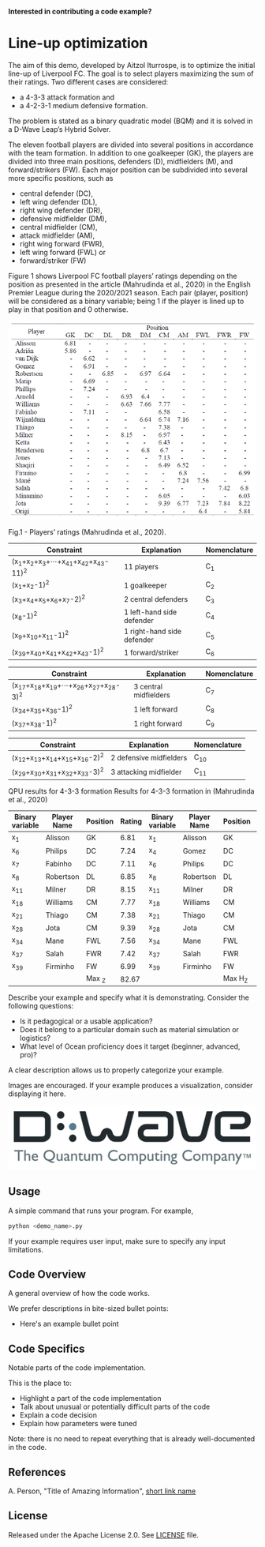 **Interested in contributing a code example?** 

# Line-up optimization

The aim of this demo, developed by Aitzol Iturrospe, is to optimize the initial line-up of Liverpool FC. The goal is to select players
maximizing the sum of their ratings. Two different cases are considered: 
 - a 4-3-3 attack formation and 
 - a 4-2-3-1 medium defensive formation. 

The problem is stated as a binary quadratic model (BQM) and it is solved in a D-Wave Leap’s Hybrid Solver.

The eleven football players are divided into several positions in accordance with the team formation. In addition to one goalkeeper
(GK), the players are divided into three main positions, defenders (D), midfielders (M), and forward/strikers (FW). Each major position
can be subdivided into several more specific positions, such as
- central defender (DC),
- left wing defender (DL),
- right wing defender (DR),
- defensive midfielder (DM), 
- central midfielder (CM),
- attack midfielder (AM),
- right wing forward (FWR),
- left wing forward (FWL) or
- forward/striker (FW)

Figure 1 shows Liverpool FC football players’ ratings depending on the position as presented in the article (Mahrudinda et al., 2020) in
the English Premier League during the 2020/2021 season. Each pair (player, position) will be considered as a binary variable; being 1 if
the player is lined up to play in that position and 0 otherwise.


<p align="center" dir="auto">
</p><p dir="auto"><img src="ratings.png" alt="Figure 1" title="Players’ ratings" style="max-width: 100%;"></p>
<p dir="auto">
Fig.1 - Players’ ratings (Mahrudinda et al., 2020).
</p>


Constraint  | Explanation  | Nomenclature
------------- | ------------- | -------------
(x<sub>1</sub>+x<sub>2</sub>+x<sub>3</sub>+⋯+x<sub>41</sub>+x<sub>42</sub>+x<sub>43</sub>-11)<sup>2</sup>  | 11 players  | C<sub>1</sub>
(x<sub>1</sub>+x<sub>2</sub>-1)<sup>2</sup>  | 1 goalkeeper  | C<sub>2</sub>
(x<sub>3</sub>+x<sub>4</sub>+x<sub>5</sub>+x<sub>6</sub>+x<sub>7</sub>-2)<sup>2</sup>  | 2 central defenders  | C<sub>3</sub>
(x<sub>8</sub>-1)<sup>2</sup>  | 1 left-hand side defender  | C<sub>4</sub>
(x<sub>9</sub>+x<sub>10</sub>+x<sub>11</sub>-1)<sup>2</sup>  | 1 right-hand side defender  | C<sub>5</sub>
(x<sub>39</sub>+x<sub>40</sub>+x<sub>41</sub>+x<sub>42</sub>+x<sub>43</sub>-1)<sup>2</sup>  | 1 forward/striker  | C<sub>6</sub>

Constraint  | Explanation  | Nomenclature
------------- | ------------- | -------------
(x<sub>17</sub>+x<sub>18</sub>+x<sub>19</sub>+⋯+x<sub>26</sub>+x<sub>27</sub>+x<sub>28</sub>-3)<sup>2</sup>  | 3 central midfielders  | C<sub>7</sub>
(x<sub>34</sub>+x<sub>35</sub>+x<sub>36</sub>-1)<sup>2</sup>  | 1 left forward  | C<sub>8</sub>
(x<sub>37</sub>+x<sub>38</sub>-1)<sup>2</sup>  | 1 right forward  | C<sub>9</sub>


Constraint  | Explanation  | Nomenclature
------------- | ------------- | -------------
(x<sub>12</sub>+x<sub>13</sub>+x<sub>14</sub>+x<sub>15</sub>+x<sub>16</sub>-2)<sup>2</sup>  | 2 defensive midfielders  | C<sub>10</sub>
(x<sub>29</sub>+x<sub>30</sub>+x<sub>31</sub>+x<sub>32</sub>+x<sub>33</sub>-3)<sup>2</sup>  | 3 attacking midfielder  | C<sub>11</sub>


QPU results for 4-3-3 formation 	Results for 4-3-3 formation in (Mahrudinda et al., 2020)

Binary variable  | Player Name  | Position  | Rating  | Binary variable  | Player Name  | Position  | Rating
------------- | ------------- | ------------- | ------------- | ------------- | ------------- | ------------- | -------------
x<sub>1</sub> | Alisson | GK | 6.81 | x<sub>1</sub> | Alisson | GK | 6.81 
x<sub>6</sub> | Philips | DC | 7.24 | x<sub>4</sub> | Gomez | DC | 6.91 
x<sub>7</sub> | Fabinho | DC | 7.11 | x<sub>6</sub> | Philips | DC | 7.24 
x<sub>8</sub> | Robertson | DL | 6.85 | x<sub>8</sub> | Robertson | DL | 6.85 
x<sub>11</sub> | Milner | DR | 8.15 | x<sub>11</sub> | Milner | DR | 8.15 
x<sub>18</sub> | Williams | CM | 7.77 | x<sub>18</sub> | Williams | CM | 7.77 
x<sub>21</sub> | Thiago | CM | 7.38 | x<sub>21</sub> | Thiago | CM | 7.38 
x<sub>28</sub> | Jota | CM | 9.39 | x<sub>28</sub> | Jota | CM | 9.39 
x<sub>34</sub> | Mane | FWL | 7.56 | x<sub>34</sub> | Mane | FWL | 7.56 
x<sub>37</sub> | Salah | FWR | 7.42 | x<sub>37</sub> | Salah | FWR | 7.42 
x<sub>39</sub> | Firminho | FW | 6.99 | x<sub>39</sub> | Firminho | FW | 6.99 
 |  |  | Max <sub>Z</sub> | 82.67 |  |  |  	Max H<sub>Z</sub> | 82.47














Describe your example and specify what it is demonstrating. Consider the
following questions:

* Is it pedagogical or a usable application?
* Does it belong to a particular domain such as material simulation or logistics? 
* What level of Ocean proficiency does it target (beginner, advanced, pro)? 

A clear description allows us to properly categorize your example.

Images are encouraged. If your example produces a visualization, consider
displaying it here.

![D-Wave Logo](dwave_logo.png)

## Usage

A simple command that runs your program. For example,

```bash
python <demo_name>.py
```

If your example requires user input, make sure to specify any input limitations.

## Code Overview

A general overview of how the code works.

We prefer descriptions in bite-sized bullet points:

* Here's an example bullet point

## Code Specifics

Notable parts of the code implementation.

This is the place to:

* Highlight a part of the code implementation
* Talk about unusual or potentially difficult parts of the code
* Explain a code decision
* Explain how parameters were tuned

Note: there is no need to repeat everything that is already well-documented in
the code.

## References

A. Person, "Title of Amazing Information", [short link
name](https://example.com/)

## License

Released under the Apache License 2.0. See [LICENSE](LICENSE) file.
